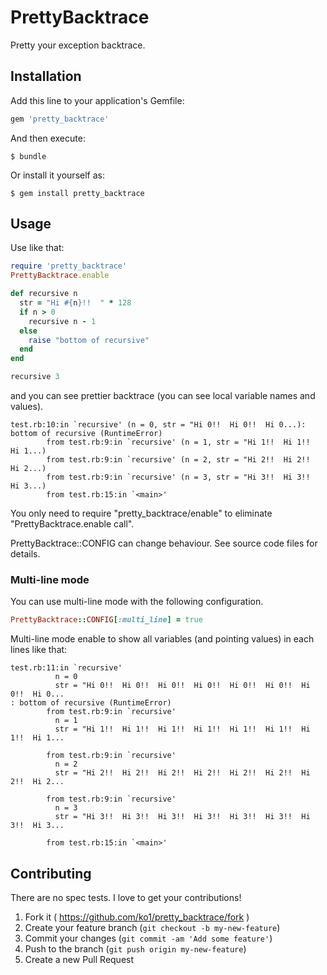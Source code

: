 # PrettyBacktrace

Pretty your exception backtrace.

## Installation

Add this line to your application's Gemfile:

```ruby
gem 'pretty_backtrace'
```

And then execute:

    $ bundle

Or install it yourself as:

    $ gem install pretty_backtrace

## Usage

Use like that:

```ruby
require 'pretty_backtrace'
PrettyBacktrace.enable

def recursive n
  str = "Hi #{n}!!  " * 128
  if n > 0
    recursive n - 1
  else
    raise "bottom of recursive"
  end
end

recursive 3
```

and you can see prettier backtrace (you can see local variable names and values).

```
test.rb:10:in `recursive' (n = 0, str = "Hi 0!!  Hi 0!!  Hi 0...): bottom of recursive (RuntimeError)
        from test.rb:9:in `recursive' (n = 1, str = "Hi 1!!  Hi 1!!  Hi 1...)
        from test.rb:9:in `recursive' (n = 2, str = "Hi 2!!  Hi 2!!  Hi 2...)
        from test.rb:9:in `recursive' (n = 3, str = "Hi 3!!  Hi 3!!  Hi 3...)
        from test.rb:15:in `<main>'
```

You only need to require "pretty_backtrace/enable" to eliminate "PrettyBacktrace.enable call".

PrettyBacktrace::CONFIG can change behaviour. See source code files for details.

### Multi-line mode

You can use multi-line mode with the following configuration.

```ruby
PrettyBacktrace::CONFIG[:multi_line] = true
```

Multi-line mode enable to show all variables (and pointing values) in each lines like that:

```
test.rb:11:in `recursive'
          n = 0
          str = "Hi 0!!  Hi 0!!  Hi 0!!  Hi 0!!  Hi 0!!  Hi 0!!  Hi 0!!  Hi 0...
: bottom of recursive (RuntimeError)
        from test.rb:9:in `recursive'
          n = 1
          str = "Hi 1!!  Hi 1!!  Hi 1!!  Hi 1!!  Hi 1!!  Hi 1!!  Hi 1!!  Hi 1...

        from test.rb:9:in `recursive'
          n = 2
          str = "Hi 2!!  Hi 2!!  Hi 2!!  Hi 2!!  Hi 2!!  Hi 2!!  Hi 2!!  Hi 2...

        from test.rb:9:in `recursive'
          n = 3
          str = "Hi 3!!  Hi 3!!  Hi 3!!  Hi 3!!  Hi 3!!  Hi 3!!  Hi 3!!  Hi 3...

        from test.rb:15:in `<main>'
```

## Contributing

There are no spec tests. I love to get your contributions!

1. Fork it ( https://github.com/ko1/pretty_backtrace/fork )
2. Create your feature branch (`git checkout -b my-new-feature`)
3. Commit your changes (`git commit -am 'Add some feature'`)
4. Push to the branch (`git push origin my-new-feature`)
5. Create a new Pull Request
